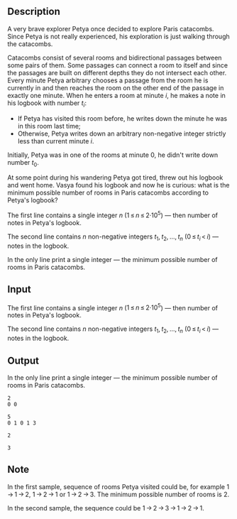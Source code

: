 ## Description

<div><p>A very brave explorer Petya once decided to explore Paris catacombs. Since Petya is not really experienced, his exploration is just walking through the catacombs.</p><p>Catacombs consist of several rooms and bidirectional passages between some pairs of them. Some passages can connect a room to itself and since the passages are built on different depths they do not intersect each other. Every minute Petya arbitrary chooses a passage from the room he is currently in and then reaches the room on the other end of the passage in exactly one minute. When he enters a room at minute <span class="tex-span"><i>i</i></span>, he makes a note in his logbook with number <span class="tex-span"><i>t</i><sub class="lower-index"><i>i</i></sub></span>: </p><ul> <li> If Petya has visited this room before, he writes down the minute he was in this room last time; </li><li> Otherwise, Petya writes down an arbitrary non-negative integer strictly less than current minute <span class="tex-span"><i>i</i></span>. </li></ul><p>Initially, Petya was in one of the rooms at minute <span class="tex-span">0</span>, he didn't write down number <span class="tex-span"><i>t</i><sub class="lower-index">0</sub></span>.</p><p>At some point during his wandering Petya got tired, threw out his logbook and went home. Vasya found his logbook and now he is curious: what is the minimum possible number of rooms in Paris catacombs according to Petya's logbook?</p></div><div class="input-specification"><p>The first line contains a single integer <span class="tex-span"><i>n</i></span> (<span class="tex-span">1 ≤ <i>n</i> ≤ 2·10<sup class="upper-index">5</sup></span>) — then number of notes in Petya's logbook.</p><p>The second line contains <span class="tex-span"><i>n</i></span> non-negative integers <span class="tex-span"><i>t</i><sub class="lower-index">1</sub>, <i>t</i><sub class="lower-index">2</sub>, ..., <i>t</i><sub class="lower-index"><i>n</i></sub></span> (<span class="tex-span">0 ≤ <i>t</i><sub class="lower-index"><i>i</i></sub> &lt; <i>i</i></span>) — notes in the logbook.</p></div><div class="output-specification"><p>In the only line print a single integer — the minimum possible number of rooms in Paris catacombs.</p></div>

## Input

<p>The first line contains a single integer <span class="tex-span"><i>n</i></span> (<span class="tex-span">1 ≤ <i>n</i> ≤ 2·10<sup class="upper-index">5</sup></span>) — then number of notes in Petya's logbook.</p><p>The second line contains <span class="tex-span"><i>n</i></span> non-negative integers <span class="tex-span"><i>t</i><sub class="lower-index">1</sub>, <i>t</i><sub class="lower-index">2</sub>, ..., <i>t</i><sub class="lower-index"><i>n</i></sub></span> (<span class="tex-span">0 ≤ <i>t</i><sub class="lower-index"><i>i</i></sub> &lt; <i>i</i></span>) — notes in the logbook.</p>

## Output

<p>In the only line print a single integer — the minimum possible number of rooms in Paris catacombs.</p>





```input1
2
0 0

```




```input2
5
0 1 0 1 3

```




```output1
2

```




```output2
3

```



## Note

<p>In the first sample, sequence of rooms Petya visited could be, for example <span class="tex-span">1 → 1 → 2</span>, <span class="tex-span">1 → 2 → 1</span> or <span class="tex-span">1 → 2 → 3</span>. The minimum possible number of rooms is <span class="tex-span">2</span>.</p><p>In the second sample, the sequence could be <span class="tex-span">1 → 2 → 3 → 1 → 2 → 1</span>.</p>
